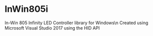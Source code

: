 # InWin805i
In-Win 805 Infinity LED Controller library for Windows\n
Created using Microsoft Visual Studio 2017 using the HID API
